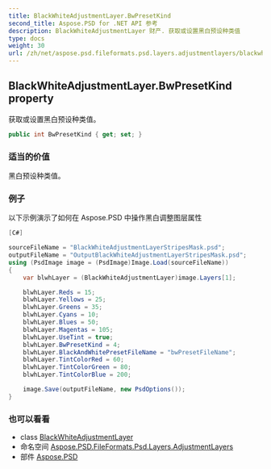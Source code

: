 ```yaml
---
title: BlackWhiteAdjustmentLayer.BwPresetKind
second_title: Aspose.PSD for .NET API 参考
description: BlackWhiteAdjustmentLayer 财产. 获取或设置黑白预设种类值
type: docs
weight: 30
url: /zh/net/aspose.psd.fileformats.psd.layers.adjustmentlayers/blackwhiteadjustmentlayer/bwpresetkind/
---
```

## BlackWhiteAdjustmentLayer.BwPresetKind property

获取或设置黑白预设种类值。

```csharp
public int BwPresetKind { get; set; }
```

### 适当的价值

黑白预设种类值。

### 例子

以下示例演示了如何在 Aspose.PSD 中操作黑白调整图层属性

```csharp
[C#]

sourceFileName = "BlackWhiteAdjustmentLayerStripesMask.psd";
outputFileName = "OutputBlackWhiteAdjustmentLayerStripesMask.psd";
using (PsdImage image = (PsdImage)Image.Load(sourceFileName))
{
    var blwhLayer = (BlackWhiteAdjustmentLayer)image.Layers[1];

    blwhLayer.Reds = 15;
    blwhLayer.Yellows = 25;
    blwhLayer.Greens = 35;
    blwhLayer.Cyans = 10;
    blwhLayer.Blues = 50;
    blwhLayer.Magentas = 105;
    blwhLayer.UseTint = true;
    blwhLayer.BwPresetKind = 4;
    blwhLayer.BlackAndWhitePresetFileName = "bwPresetFileName";
    blwhLayer.TintColorRed = 60;
    blwhLayer.TintColorGreen = 80;
    blwhLayer.TintColorBlue = 200;

    image.Save(outputFileName, new PsdOptions());
}
```

### 也可以看看

* class [BlackWhiteAdjustmentLayer](../)
* 命名空间 [Aspose.PSD.FileFormats.Psd.Layers.AdjustmentLayers](../../blackwhiteadjustmentlayer/)
* 部件 [Aspose.PSD](../../../)


